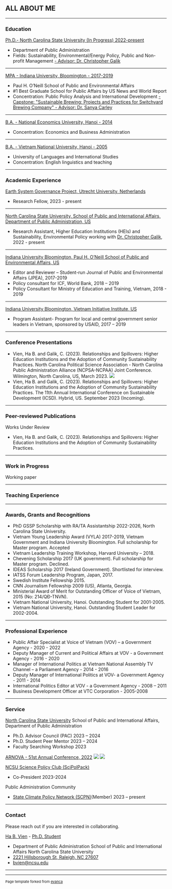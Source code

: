 ## ALL ABOUT ME

---

### Education

[Ph.D.- North Carolina State University (In Progress) 2022-present](https://chass.ncsu.edu/people/bvien/)
- Department of Public Administration
- Fields: Sustainability, Environmental/Energy Policy, Public and Non-profit Management
[- Advisor: Dr. Christopher Galik](https://chass.ncsu.edu/people/csgalik/)

---
[MPA - Indiana University, Bloomington - 2017-2019](https://oneill.indiana.edu/masters/degrees-certificates/public-affairs/index.html/)
- Paul H. O’Neill School of Public and Environmental Affairs
- #1 Best Graduate School for Public Affairs by US News and World Report
- Concentration: Public Policy Analysis and International Development
[- Capstone: "Sustainable Brewing: Projects and Practices for Switchyard Brewing Company" - Advisor: Dr. Sanya Carley](https://oneill.indiana.edu/faculty-research/directory/profiles/faculty/full-time/carley-sanya.html/)

---
[B.A. - National Economics University, Hanoi - 2014](https://en.neu.edu.vn/)
- Concentration: Economics and Business Administration

---
[B.A. - Vietnam National University, Hanoi - 2005](https://en.ulis.vnu.edu.vn/)  
- University of Languages and International Studies
- Concentration: English linguistics and teaching

---

### Academic Experience

[Earth System Governance Project, Utrecht University, Netherlands](https://www.earthsystemgovernance.org/person/ha-b-vien/)
- Research Fellow, 2023 - present
  
---
[North Carolina State University, School of Public and International Affairs, Department of Public Administration, US](https://spia.chass.ncsu.edu/)
- Research Assistant, Higher Education Institutions (HEIs) and Sustainability, Environmental Policy working with [Dr. Christopher Galik](https://chass.ncsu.edu/people/csgalik/), 2022 - present
  
---
[Indiana University Bloomington, Paul H. O’Neill School of Public and Environmental Affairs, US](https://oneill.indiana.edu/masters/degrees-certificates/public-affairs/index.html/)
- Editor and Reviewer – Student-run Journal of Public and Environmental Affairs (JPEA), 2017-2019
- Policy consultant for ICF, World Bank, 2018 – 2019
- Policy Consultant for Ministry of Education and Training, Vietnam, 2018 - 2019

---
[Indiana University Bloomington, Vietnam Initiative Institute, US](https://www.sangkienvietnam.org/)
- Program Assistant- Program for local and central government senior leaders in Vietnam, sponsored by USAID, 2017 – 2019

---

### Conference Presentations

- Vien, Ha B. and Galik, C. (2023). Relationships and Spillovers: Higher Education Institutions and the Adoption of Community Sustainability Practices. North Carolina Political Science Association - North Carolina Public Administration Alliance (NCPSA-NCPAA) Joint Conference. Wilmington, North Carolina, US, March 2023.
  <img src="images/Article 1_ billboard presentation_ha vien.jpg?raw=true"/>
- Vien, Ha B. and Galik, C. (2023). Relationships and Spillovers: Higher Education Institutions and the Adoption of Community Sustainability Practices. The 11th Annual International Conference on Sustainable Development (ICSD). Hybrid, US. September 2023 (Incoming).

----

### Peer-reviewed Publications
Works Under Review

- Vien, Ha B. and Galik, C. (2023). Relationships and Spillovers: Higher Education Institutions and the Adoption of Community Sustainability Practices.

----

### Work in Progress
Working paper

-----

### Teaching Experience

-----

### Awards, Grants and Recognitions

- PhD GSSP Scholarship with RA/TA Assistantship 2022-2026, North Carolina State University.
- Vietnam Young Leadership Award (VYLA) 2017-2019, Vietnam Government and Indiana University Bloomington. Full scholarship for Master program. Accepted
- Vietnam Leadership Training Workshop, Harvard University – 2018.
- Chevening Scholarship 2017 (UK government). Full scholarship for Master program. Declined.	
- IDEAS Scholarship 2017 (Ireland Government). Shortlisted for interview.
- IATSS Forum Leadership Program, Japan, 2017.
- Swedish Institute Fellowship 2015.
- CNN Journalism Fellowship 2009 (US), Atlanta, Georgia.
- Ministerial Award of Merit for Outstanding Officer of Voice of Vietnam, 2015 (No: 214/QĐ-TNVN).
- Vietnam National University, Hanoi. Outstanding Student for 2001-2005. 
- Vietnam National University, Hanoi. Outstanding Student Leader for 2002-2004.

---

### Professional Experience

- Public Affair Specialist at Voice of Vietnam (VOV) – a Government Agency - 2020 - 2022
- Deputy Manager of Current and Political Affairs at VOV - a Government Agency - 2016 - 2020
- Manager of International Politics at Vietnam National Assembly TV Channel – a Parliament Agency - 2014 - 2016
- Deputy Manager of International Politics at VOV- a Government Agency - 2011 - 2014
- International Politics Editor at VOV - a Government Agency - 2008 – 2011
- Business Development Officer at VTC Corporation - 2005-2008
	
---

### Service

[North Carolina State University](https://spia.chass.ncsu.edu/)
School of Public and International Affairs, Department of Public Administration 
- Ph.D. Advisor Council (PAC)	2023 – 2024
- Ph.D. Student Peer Mentor	2023 – 2024
- Faculty Searching Workshop 2023

[ARNOVA - 51st Annual Conference, 2022](https://www.arnova.org/2022-annual-conference/)
<img src="images/arnova 1.jfif?raw=true"/>
<img src="images/arnova 2.jfif?raw=true"/>

[NCSU Science Policy Club (SciPolPack)](https://sites.google.com/ncsu.edu/scipolpack-ncsu/home/)					
- Co-President 2023-2024

Public Administration Community
- [State Climate Policy Network (SCPN)](https://climate-xchange.org/network/)(Member) 2023 – present


---

### Contact

Please reach out if you are interested in collaborating.

[Ha B. Vien](https://www.linkedin.com/in/havien/) - [Ph.D. Student](https://chass.ncsu.edu/people/bvien/)
- Department of Public Administration
  School of Public and International Affairs 
  North Carolina State University
- [2221 Hillsborough St, Raleigh, NC 27607](https://www.google.com/maps/place/Caldwell+Hall,+2221+Hillsborough+St,+Raleigh,+NC+27607/@35.7868146,-78.6682923,17z/data=!3m1!4b1!4m6!3m5!1s0x89acf58dc95ce163:0xd5808adb8b83a1ad!8m2!3d35.7868103!4d-78.6657174!16s%2Fg%2F1v44r8s3?entry=ttu/)
- bvien@ncsu.edu
---


---
<p style="font-size:11px">Page template forked from <a href="https://github.com/evanca/quick-portfolio">evanca</a></p>
<!-- Remove above link if you don't want to attibute -->
